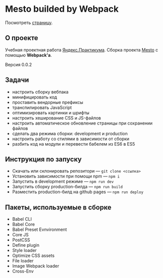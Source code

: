 # Mesto builded by Webpack

Посмотреть [страницу][3].

## О проекте
Учебная проектная работа [Яндекс.Практикума][1]. Сборка проекта [Mesto][3] с помощью **Webpack'а**.

Версия 0.0.2

## Задачи
- настроить сборку вебпака
- минифицировать код
- проставить вендорные префиксы
- транспилировать JavaScript
- оптимизировать картинки и шрифты
- настроить хеширование CSS и JS-файлов
- настроить автоматическое обновление страницы при сохранении файлов
- сделать два режима сборки: development и production
- настроить работу со стилями в зависимости от сборки
- разбить код на модули и перевести бабелем из ES6 в ES5

## Инструкция по запуску
- Скачать или склонировать репозитори — `git clone <ссылка>`
- Установить зависимости при помощи npm — `npm i`
- Запустить в development режиме — `npm run dev`
- Запустить сборку production-билда — `npm run build`
- Разместить production-билд на github pages — `npm run deploy`

## Пакеты, используемые в сборке
- Babel CLI
- Babel Core
- Babel Preset Evnvironment
- Сore JS
- PostCSS
- Define plugin
- Style loader
- Optimize CSS assets
- File loader
- Image Webpack loader
- Cross-Env

[1]: https://praktikum.yandex.ru/
[2]: https://github.com/perkenton/place
[3]: https://perkenton.github.io/place_webpack/
